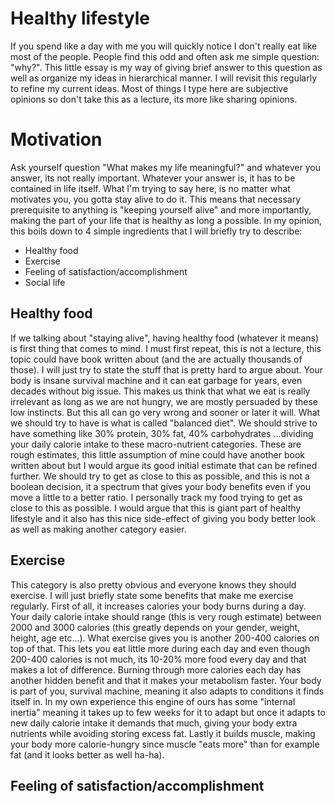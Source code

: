 # Healthy lifestyle
If you spend like a day with me you will quickly notice I don't really eat like most of the people.
People find this odd and often ask me simple question: "why?".
This little essay is my way of giving brief answer to this question as well as organize my ideas in hierarchical manner.
I will revisit this regularly to refine my current ideas.
Most of things I type here are subjective opinions so don't take this as a lecture, its more like sharing opinions.

# Motivation
Ask yourself question "What makes my life meaningful?" and whatever you answer, its not really important.
Whatever your answer is, it has to be contained in life itself.
What I'm trying to say here, is no matter what motivates you, you gotta stay alive to do it.
This means that necessary prerequisite to anything is "keeping yourself alive" and more 
importantly, making the part of your life that is healthy as long a possible.
In my opinion, this boils down to 4 simple ingredients that I will briefly try to describe:
+ Healthy food
+ Exercise
+ Feeling of satisfaction/accomplishment
+ Social life

## Healthy food
If we talking about "staying alive", having healthy food (whatever it means) is first thing that comes to mind.
I must first repeat, this is not a lecture, this topic could have book written about (and the are actually thousands of those).
I will just try to state the stuff that is pretty hard to argue about.
Your body is insane survival machine and it can eat garbage for years, even decades without big issue.
This makes us think that what we eat is really irrelevant as long as we are not hungry, we are mostly persuaded by these low instincts.
But this all can go very wrong and sooner or later it will.
What we should try to have is what is called "balanced diet".
We should strive to have something like 30% protein, 30% fat, 40% carbohydrates ...dividing your daily calorie intake to these macro-nutrient categories.
These are rough estimates, this little assumption of mine could have another book written about but 
I would argue its good initial estimate that can be refined further.
We should try to get as close to this as possible, and this is not a boolean decision, it a spectrum that gives your body benefits even if 
you move a little to a better ratio.
I personally track my food trying to get as close to this as possible.
I would argue that this is giant part of healthy lifestyle and it also has this nice side-effect of giving you body better look as well as making another category easier.

## Exercise
This category is also pretty obvious and everyone knows they should exercise.
I will just briefly state some benefits that make me exercise regularly.
First of all, it increases calories your body burns during a day.
Your daily calorie intake should range (this is very rough estimate) between 2000 and 3000 calories (this greatly depends on your gender, weight, height, age etc...).
What exercise gives you is another 200-400 calories on top of that.
This lets you eat little more during each day and even though 200-400 calories is not much, its 10-20% more food every day and that makes a lot of difference.
Burning through more calories each day has another hidden benefit and that it makes your metabolism faster.
Your body is part of you, survival machine, meaning it also adapts to conditions it finds itself in.
In my own experience this engine of ours has some "internal inertia" meaning it takes up to few weeks for it to adapt but once it adapts to new daily calorie intake
it demands that much, giving your body extra nutrients while avoiding storing excess fat.
Lastly it builds muscle, making your body more calorie-hungry since muscle "eats more" than for example fat (and it looks better as well ha-ha).

## Feeling of satisfaction/accomplishment

